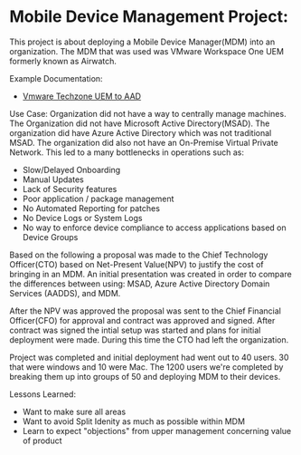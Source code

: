 # Mobile Device Management Project:

This project is about deploying a Mobile Device Manager(MDM) into an organization.
The MDM that was used was VMware Workspace One UEM formerly known as Airwatch.

Example Documentation:

* [Vmware Techzone UEM to AAD](https://techzone.vmware.com/enrolling-windows-devices-using-azure-ad-workspace-one-uem-operational-tutorial#prerequisites-and-planning
 "Vmware Techzone UEM to AAD")

Use Case:
Organization did not have a way to centrally manage machines.  The Organization did not have Microsoft Active Directory(MSAD).  The organization did have Azure Active Directory which was not traditional MSAD.  The organization did also not have an On-Premise Virtual Private Network.  This led to a many bottlenecks in operations such as:

* Slow/Delayed Onboarding
* Manual Updates
* Lack of Security features
* Poor application / package management
* No Automated Reporting for patches
* No Device Logs or System Logs
* No way to enforce device compliance to access applications based on Device Groups


Based on the following a proposal was made to the Chief Technology Officer(CTO) based on Net-Present Value(NPV) to justify the cost of bringing in an MDM.  An initial presentation was created in order to compare the differences between using: MSAD, Azure Active Directory Domain Services (AADDS), and MDM.

After the NPV was approved the proposal was sent to the Chief Financial Officer(CFO) for approval and contract was approved and signed.  After contract was signed the intial setup was started and plans for initial deployment were made.  During this time the CTO had left the organization.

Project was completed and initial deployment had went out to 40 users.  30 that were windows and 10 were Mac.  The 1200 users we're completed by breaking them up into groups of 50 and deploying MDM to their devices.


Lessons Learned:

* Want to make sure all areas 
* Want to avoid Split Idenity as much as possible within MDM
* Learn to expect "objections" from upper management concerning value of product